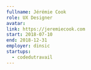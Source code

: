 ```yaml
---
fullname: Jérémie Cook
role: UX Designer
avatar: 
link: https://jeremiecook.com
start: 2018-07-10
end: 2018-12-31
employer: dinsic
startups:
  - codedutravail
---
```

